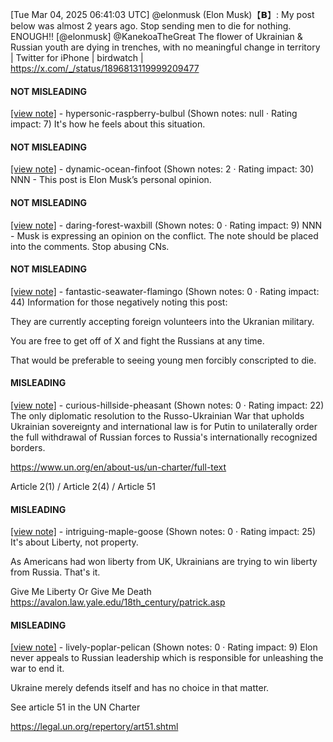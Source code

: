 [Tue Mar 04, 2025 06:41:03 UTC] @elonmusk (Elon Musk)【𝗕】: My post below was almost 2 years ago.  Stop sending men to die for nothing.  ENOUGH!! [@elonmusk] @KanekoaTheGreat The flower of Ukrainian &amp; Russian youth are dying in trenches, with no meaningful change in territory | Twitter for iPhone | birdwatch | https://x.com/_/status/1896813119999209477

#### NOT MISLEADING

[[view note]](https://x.com/i/birdwatch/n/1896876146962087980) - hypersonic-raspberry-bulbul (Shown notes: null · Rating impact: 7)
It's how he feels about this situation.

#### NOT MISLEADING

[[view note]](https://x.com/i/birdwatch/n/1896816982281838851) - dynamic-ocean-finfoot (Shown notes: 2 · Rating impact: 30)
NNN - This post is Elon Musk’s personal opinion.

#### NOT MISLEADING

[[view note]](https://x.com/i/birdwatch/n/1896816892582523070) - daring-forest-waxbill (Shown notes: 0 · Rating impact: 9)
NNN - Musk is expressing an opinion on the conflict. The note should be placed into the comments. Stop abusing CNs. 

#### NOT MISLEADING

[[view note]](https://x.com/i/birdwatch/n/1896907448180457851) - fantastic-seawater-flamingo (Shown notes: 0 · Rating impact: 44)
Information for those negatively noting this post:

They are currently accepting foreign volunteers into the Ukranian military.

You are free to get off of X and fight the Russians at any time.

That would be preferable to seeing young men forcibly conscripted to die.

#### MISLEADING

[[view note]](https://x.com/i/birdwatch/n/1896822114092458258) - curious-hillside-pheasant (Shown notes: 0 · Rating impact: 22)
The only diplomatic resolution to the Russo-Ukrainian War that upholds Ukrainian sovereignty and international law is for Putin to unilaterally order the full withdrawal of Russian forces to Russia's internationally recognized borders.

https://www.un.org/en/about-us/un-charter/full-text

Article 2(1) / Article 2(4) / Article 51

#### MISLEADING

[[view note]](https://x.com/i/birdwatch/n/1896815530256073023) - intriguing-maple-goose (Shown notes: 0 · Rating impact: 25)
It's about Liberty, not property.

As Americans had won liberty from UK, Ukrainians are trying to win liberty from Russia. That's it.

Give Me Liberty Or Give Me Death
https://avalon.law.yale.edu/18th_century/patrick.asp

#### MISLEADING

[[view note]](https://x.com/i/birdwatch/n/1896894142380179704) - lively-poplar-pelican (Shown notes: 0 · Rating impact: 9)
 Elon never appeals to Russian leadership which is responsible for unleashing the war to end it.

Ukraine merely defends itself and has no choice in that matter.

See article 51 in the UN Charter 

https://legal.un.org/repertory/art51.shtml
